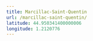 ```yaml
---
title: Marcillac-Saint-Quentin
url: /marcillac-saint-quentin/
latitude: 44.950341400000006
longitude: 1.2120776
---
```

